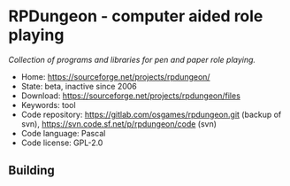 # RPDungeon - computer aided role playing

_Collection of programs and libraries for pen and paper role playing._

- Home: https://sourceforge.net/projects/rpdungeon/
- State: beta, inactive since 2006
- Download: https://sourceforge.net/projects/rpdungeon/files
- Keywords: tool
- Code repository: https://gitlab.com/osgames/rpdungeon.git (backup of svn), https://svn.code.sf.net/p/rpdungeon/code (svn)
- Code language: Pascal
- Code license: GPL-2.0

## Building

